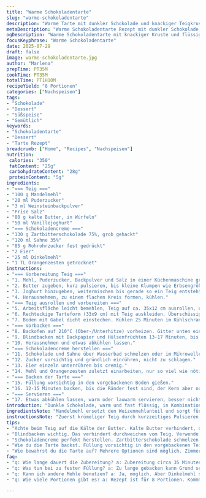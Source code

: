 ```yaml
---
title: "Warme Schokoladentarte"
slug: "warme-schokoladentarte"
description: "Warme Tarte mit dunkler Schokolade und knackiger Teigkruste. Zart schmelzende Mitte, knuspriger Boden. Abgewandelte Mengen und Zutaten. Orangenzesten und Mandelmehl statt Weizenmehl geben eine feine Note. Weniger Zucker, mehr intensive Schokolade, leichter Joghurt mit Vanillegeschmack. Doppeltes Backen: vorbacken des Bodens und anschließendes Backen der Füllung. Perfekt zum schnellen Servieren leicht warm."
metaDescription: "Warme Schokoladentarte Rezept mit dunkler Schokolade, knusprigen Teig und fruchtiger Note von Orange, perfekt für gemütliche Abende."
ogDescription: "Warme Schokoladentarte mit knackiger Kruste und flüssiger Füllung. Ideal für Winterabende mit Freunden oder Familie."
focusKeyphrase: "Warme Schokoladentarte"
date: 2025-07-29
draft: false
image: warme-schokoladentarte.jpg
author: "Marlena"
prepTime: PT35M
cookTime: PT35M
totalTime: PT1H10M
recipeYield: "8 Portionen"
categories: ["Nachspeisen"]
tags:
- "Schokolade"
- "Dessert"
- "Süßspeise"
- "Gemütlich"
keywords:
- "Schokoladentarte"
- "Dessert"
- "Tarte Rezept"
breadcrumb: ["Home", "Recipes", "Nachspeisen"]
nutrition: 
 calories: "350"
 fatContent: "25g"
 carbohydrateContent: "28g"
 proteinContent: "5g"
ingredients:
- "=== Teig ==="
- "100 g Mandelmehl"
- "20 ml Puderzucker"
- "3 ml Weinsteinbackpulver"
- "Prise Salz"
- "80 g kalte Butter, in Würfeln"
- "50 ml Vanillejoghurt"
- "=== Schokoladencreme ==="
- "130 g Zartbitterschokolade 75%, grob gehackt"
- "120 ml Sahne 35%"
- "85 g Rohrohrzucker fest gedrückt"
- "2 Eier"
- "25 ml Dinkelmehl"
- "1 TL Orangenzesten getrocknet"
instructions:
- "=== Vorbereitung Teig ==="
- "1. Mehl, Puderzucker, Backpulver und Salz in einer Küchenmaschine grob vermischen."
- "2. Butter zugeben, kurz pulsieren, bis kleine Klumpen wie Erbsengröße entstehen."
- "3. Joghurt hinzugeben, weitermischen bis gerade so ein Teig entsteht."
- "4. Herausnehmen, zu einem flachen Kreis formen, kühlen."
- "=== Teig ausrollen und vorbereiten ==="
- "5. Arbeitsfläche leicht bemehlen, Teig auf ca. 35x12 cm ausrollen, ungefähr 4 mm dick."
- "6. Rechteckige Tarteform (33x9 cm) mit Teig auskleiden. Überschüssigen Teig abschneiden."
- "7. Boden mit Gabel dicht einstechen. Kühlen 25 Minuten im Kühlschrank."
- "=== Vorbacken ==="
- "8. Backofen auf 210°C (Ober-/Unterhitze) vorheizen. Gitter unten einschieben."
- "9. Blindbacken mit Backpapier und Hülsenfrüchten 13-17 Minuten, bis Teig goldbraun ist."
- "10. Herausnehmen und etwas abkühlen lassen."
- "=== Schokoladencreme herstellen ==="
- "11. Schokolade und Sahne über Wasserbad schmelzen oder im Mikrowellenherd sanft schmelzen."
- "12. Zucker vorsichtig und gründlich einrühren, nicht zu schlagen."
- "13. Eier einzeln unterrühren bis cremig."
- "14. Mehl und Orangenzesten zuletzt einarbeiten, nur so viel wie nötig, um verbunden zu bleiben."
- "=== Backen der Tarte ==="
- "15. Füllung vorsichtig in den vorgebackenen Boden gießen."
- "16. 12-15 Minuten backen, bis die Ränder fest sind, der Kern aber noch leicht wackelt."
- "=== Servieren ==="
- "17. Etwas abkühlen lassen, warm oder lauwarm servieren, besser nicht kalt."
introduction: "Dunkle Schokolade, warm und fast flüssig, in Kombination mit einer knusprigen Kruste. Nicht zu süß, leicht fruchtige Orangennote, zarter Vanillegeschmack. Mandelmehl als Ersatz bringt nussige Tiefe, trotz Nussallergien möglich, da Mandelmehl eher verträglich ist. Die Texturen – dicker, mäßig süßer Teig trifft flüssige Schokoladenfüllung, ein kleiner Gegensatz. Schnell gemacht, clever vorbereitet. Vorbacken verhindert Durchweichen. Nicht komplett fest, der Kern bleibt sinnlich weich. Unglaublich befriedigend. Für Gäste im Winter oder gemütliche Abende. Keine komplizierten Zutaten, kleine Küchenmaschine reicht. Ebenso einfach mit Handmixer. Backzeiten variieren je Ofen, ein Auge drauf. Orange hebt die Bitterschokolade hervor, ohne zu dominant zu sein. Ein bisschen anders, aber schnell gemischt und gebacken. Schichten von Texturen, Wärme und Aromenspiel. Auf jeden Fall nicht langweilig."
ingredientsNote: "Mandelmehl ersetzt den Weizenmehlanteil und sorgt für eine zarte, reichhaltige Kruste mit leicht nussigem Geschmack. Vanillejoghurt macht den Teig geschmeidiger und bringt Aroma. Zucker wurde reduziert, um die Bitterschokolade besser harmonisch wirken zu lassen. Dinkelmehl (im Schokoladenpudding) bindet die Creme sanft, ohne zu beschweren. Orangenzesten verleihen frische, mediterrane Note. Butter möglichst kalt, damit der Teig blättrig wird beim Backen. Sahne für die cremige Schokomasse. Eier stabilisieren durch Protein und geben Struktur. Lesbarkeit der Mengen in Millilitern und Gramm hilft genaues Arbeiten. Diese Kombination ist etwas leichter, ohne die Struktur zu opfern, gut für verschiedene Ernährungsweisen geeignet."
instructionsNote: "Zuerst krümeliger Teig durch kurzzeitiges Pulsieren herstellen, damit die Butter nicht zerfließt. Wichtig vor dem Ausrollen: kühlen, sonst klebt der Teig. Beim Ausrollen auf Größe und Dicke achten. Der Teig wird blindgebacken, um Feuchtigkeitsaufnahme zu verhindern – dafür Backpapier und Hülsenfrüchte oder ähnliche Beschwerer nutzen. Ofen vorheizen und Temperatur nicht unterschreiten. Schokolade schmelzen behutsam, einfach über Wasserbad oder in kurzen Intervallen bei niedriger Leistung im Mikrowellenherd. Zucker erst nach dem Schmelzen dazugeben, dann die Eier schnell unterrühren für homogene Masse. Orangenzesten sorgsam einarbeiten, nicht lange schlagen. Füllung wird in den vorgebackenen Teig gegeben und nicht zu lange gebacken, so bleibt die Mitte fast flüssig. Herausnehmen, leicht abkühlen lassen, das setzt die Füllung etwas. Warm genießen, damit das weiche Mundgefühl erhalten bleibt."
tips:
- "Achte beim Teig auf die Kälte der Butter. Kalte Butter verhindert, dass der Teig zäh wird. Zuerst die trockenen Zutaten mischen. Dann Butter hinzufügen und kurz pulsieren. Nicht zu lange arbeiten. Erst dann Joghurt dazugeben, damit der Teig geschmeidig bleibt. Kühlen, unbedingt. Vor dem Ausrollen mindestens 25 Minuten im Kühlschrank. Teig ausrollen auf die Maße 35x12 cm oder nach Tarteform."
- "Blindbacken wichtig. Das verhindert durchweichen vom Teig. Verwende Backpapier und Hülsenfrüchte dazu. Ofen vorheizen auf 210°C. Gitter unten einsetzen. Kontrolliere die Zeit, 13 bis 17 Minuten backen. Boden muss goldbraun sein, dann rausnehmen und abkühlen lassen. Genügend fest, aber nicht knusprig, wichtig. Dann Füllung darauf."
- "Schokoladencreme perfekt herstellen. Zartbitterschokolade schmelzen, sanft. Wasserbad oder Mikrowelle, beides funktioniert. Sahne dazu geben. Dann kommt der Zucker, gründlich einrühren. Nicht schlagen, sonst zu luftig. Danach Eier, einzeln unterrühren für cremige Konsistenz. Mehl und Orangenzesten zuletzt hinzugeben und nur kurz vermengen. Mische nicht zu lange."
- "Wie du die Tarte backst. Füllung vorsichtig in den vorgebackenen Teig geben. Backen für 12 bis 15 Minuten. Bei 210°C, Ränder fest, Kern wackelt leicht. Optimal für diese Textur, zart und fast flüssig. Nach dem Backen etwas abkühlen lassen, wichtig für die Stabilität. Nicht zu lange, sonst wird sie fest. Warm servieren für besten Genuss."
- "Wie bewahrst du die Tarte auf? Mehrere Optionen sind möglich. Zimmertemperatur ist eine Möglichkeit, besser in einer geschlossenen Box. Kalt im Kühlschrank geht auch, aber die Füllung wird fester. Aufwärmen im Ofen hilft, Textur zurückzubringen. Sonst bleibt sie einfach, weniger lecker. Abdecken, um Austrocknen zu vermeiden. Reste mehrere Tage haltbar."
faq:
- "q: Wie lange dauert die Zubereitung? a: Zubereitung circa 35 Minuten. Backen auch 35 Minuten. Total also 70 Minuten."
- "q: Was tun bei zu fester Füllung? a: Zu lange gebacken kann Grund sein. Muss vor dem Festwerden raus. Temperatur muss passen. Kern darf wackeln."
- "q: Kann ich andere Mehle benutzen? a: Ja, möglich. Aber Dinkelmehl stabilisiert gut. Alternativen sind Buchweizen, auch glutenfrei. Wirkung kann anders sein, vorsichtig."
- "q: Wie viele Portionen gibt es? a: Rezept ist für 8 Portionen. Kommt auf die Größe an. Kann angepasst werden. Für viele Gäste oder kleine Stücke."

---
```

